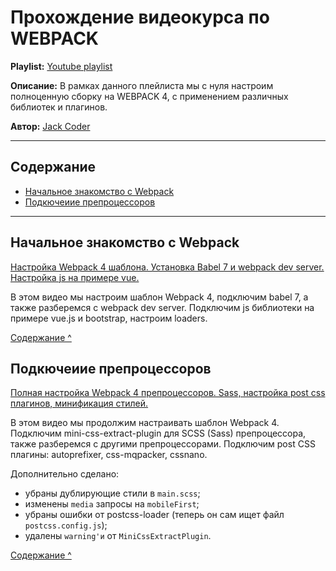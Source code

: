 # Прохождение видеокурса по WEBPACK

**Playlist:** [Youtube playlist](https://www.youtube.com/playlist?list=PLkCrmfIT6LBQWN02hNj6r1daz7965GxsV)

**Описание:** В рамках данного плейлиста мы с нуля настроим полноценную сборку на WEBPACK 4, с применением различных библиотек и плагинов.

**Автор:** [Jack Coder](https://www.youtube.com/channel/UCDtQ4kJos22sCdYtNDB_4Cg)

---
<a id="contain"></a>
## Содержание
 - [Начальное знакомство с Webpack](#lesson_1)
 - [Подкючеиие препроцессоров](#lesson_2)

---

<a id="lesson_1"></a>
## Начальное знакомство с Webpack

[Настройка Webpack 4 шаблона. Установка Babel 7 и webpack dev server. Настройка js на примере vue.](https://www.youtube.com/watch?v=JcKRovPhGo8&list=PLkCrmfIT6LBQWN02hNj6r1daz7965GxsV)

В этом видео мы настроим шаблон Webpack 4, подключим babel 7, а также разберемся с  webpack dev server.  Подключим js библиотеки на примере vue.js и bootstrap, настроим loaders.

[Содержание ^](#contain)

<a id="lesson_2"></a>
## Подкючеиие препроцессоров

[Полная настройка Webpack 4 препроцессоров. Sass, настройка post css плагинов, минификация стилей.](https://www.youtube.com/watch?v=qqTIqwQX8nc&list=PLkCrmfIT6LBQWN02hNj6r1daz7965GxsV&index=2)

В этом видео мы продолжим настраивать шаблон Webpack 4. Подключим mini-css-extract-plugin для SCSS (Sass) препроцессора, также разберемся с другими препроцессорами. Подключим  post CSS плагины: autoprefixer, css-mqpacker, cssnano.

Дополнительно сделано:

- убраны дублирующие стили в `main.scss`;
- изменены `media` запросы на `mobileFirst`;
- убраны ошибки от postcss-loader (теперь он сам ищет файл `postcss.config.js`);
- удалены `warning'и` от `MiniCssExtractPlugin`.

[Содержание ^](#contain)
